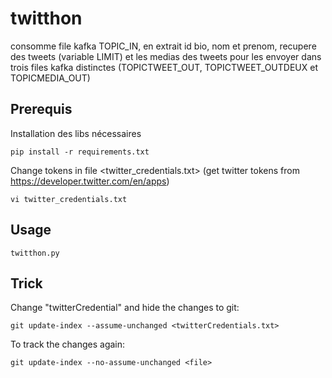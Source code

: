 # twitthon

consomme file kafka TOPIC_IN, en extrait id bio, nom et prenom, recupere des tweets (variable LIMIT)
et les medias des tweets pour les envoyer dans trois files kafka distinctes (TOPICTWEET_OUT, TOPICTWEET_OUTDEUX et TOPICMEDIA_OUT)

## Prerequis
Installation des libs nécessaires

    pip install -r requirements.txt
    
Change tokens in file <twitter_credentials.txt> (get twitter tokens from https://developer.twitter.com/en/apps)

    vi twitter_credentials.txt
    
## Usage


    twitthon.py
    
    
    
## Trick
Change "twitterCredential" and hide the changes to git:
     
    git update-index --assume-unchanged <twitterCredentials.txt>
    
To track the changes again:

    git update-index --no-assume-unchanged <file>
